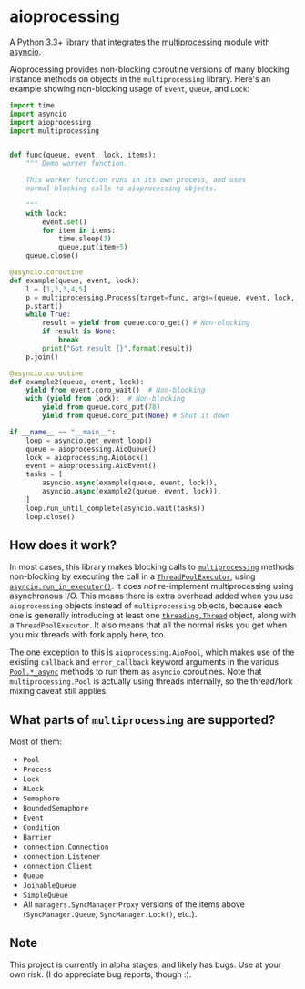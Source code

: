 aioprocessing
=============

A Python 3.3+ library that integrates the [multiprocessing](https://docs.python.org/3/library/multiprocessing.html) module with [asyncio](https://docs.python.org/3/library/asyncio.html).

Aioprocessing provides non-blocking coroutine versions of many blocking instance methods on objects in the `multiprocessing` library. Here's an example showing non-blocking usage of `Event`, `Queue`, and `Lock`:

```python
import time
import asyncio
import aioprocessing
import multiprocessing


def func(queue, event, lock, items):
    """ Demo worker function.

    This worker function runs in its own process, and uses
    normal blocking calls to aioprocessing objects.

    """
    with lock:
        event.set()
        for item in items:
            time.sleep(3)
            queue.put(item+5)
    queue.close()

@asyncio.coroutine
def example(queue, event, lock):
    l = [1,2,3,4,5]
    p = multiprocessing.Process(target=func, args=(queue, event, lock, l))
    p.start()
    while True:
        result = yield from queue.coro_get() # Non-blocking
        if result is None:
            break
        print("Got result {}".format(result))
    p.join()

@asyncio.coroutine
def example2(queue, event, lock):
    yield from event.coro_wait()  # Non-blocking
    with (yield from lock):  # Non-blocking
        yield from queue.coro_put(78)
        yield from queue.coro_put(None) # Shut it down

if __name__ == "__main__":
    loop = asyncio.get_event_loop()
    queue = aioprocessing.AioQueue()
    lock = aioprocessing.AioLock()
    event = aioprocessing.AioEvent()
    tasks = [
        asyncio.async(example(queue, event, lock)), 
        asyncio.async(example2(queue, event, lock)),
    ]
    loop.run_until_complete(asyncio.wait(tasks))
    loop.close()
```

How does it work?
-----------------

In most cases, this library makes blocking calls to [`multiprocessing`](https://docs.python.org/3/library/multiprocessing.html) methods
non-blocking by executing the call in a [`ThreadPoolExecutor`](https://docs.python.org/3/library/concurrent.futures.html#threadpoolexecutor), using
[`asyncio.run_in_executor()`](https://docs.python.org/3/library/asyncio-eventloop.html#asyncio.BaseEventLoop.run_in_executor). 
It does *not* re-implement multiprocessing using asynchronous I/O. This means 
there is extra overhead added when you use `aioprocessing` objects instead of 
`multiprocessing` objects, because each one is generally introducing at least 
one [`threading.Thread`](https://docs.python.org/2/library/threading.html#thread-objects) 
object, along with a `ThreadPoolExecutor`. It also means that all the normal
risks you get when you mix threads with fork apply here, too.

The one exception to this is `aioprocessing.AioPool`, which makes use of the 
existing `callback` and `error_callback` keyword arguments in the various 
[`Pool.*_async`](https://docs.python.org/3/library/multiprocessing.html#multiprocessing.pool.Pool.apply_async) methods to run them as `asyncio` coroutines. Note that 
`multiprocessing.Pool` is actually using threads internally, so the thread/fork
mixing caveat still applies.

What parts of `multiprocessing` are supported?
---------------------------------------------

Most of them:

- `Pool`
- `Process`
- `Lock`
- `RLock`
- `Semaphore`
- `BoundedSemaphore`
- `Event`
- `Condition`
- `Barrier`
- `connection.Connection`
- `connection.Listener`
- `connection.Client`
- `Queue`
- `JoinableQueue`
- `SimpleQueue`
- All `managers.SyncManager` `Proxy` versions of the items above (`SyncManager.Queue`, `SyncManager.Lock()`, etc.).

Note
----

This project is currently in alpha stages, and likely has bugs. Use at your own risk. (I do appreciate bug reports, though :).
